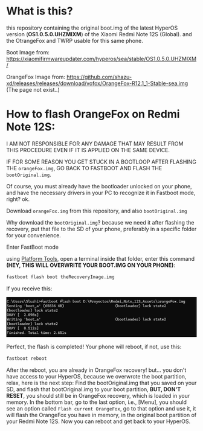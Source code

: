 
# What is this?

this repository containing the original boot.img of the latest HyperOS version (**OS1.0.5.0.UHZMIXM**) of the Xiaomi Redmi Note 12S (Global). and the OtrangeFox and TWRP usable for this same phone.

Boot Image from: https://xiaomifirmwareupdater.com/hyperos/sea/stable/OS1.0.5.0.UHZMIXM/

OrangeFox Image from: https://github.com/shazu-xd/releases/releases/download/vofox/OrangeFox-R12.1_1-Stable-sea.img (The page not exist..)

# How to flash OrangeFox on Redmi Note 12S:

I AM NOT RESPONSIBLE FOR ANY DAMAGE THAT MAY RESULT FROM THIS PROCEDURE EVEN IF IT IS APPLIED ON THE SAME DEVICE.

IF FOR SOME REASON YOU GET STUCK IN A BOOTLOOP AFTER FLASHING THE `orangeFox.img`, GO BACK TO FASTBOOT AND FLASH THE `bootOriginal.img`.

Of course, you must already have the bootloader unlocked on your phone, and have the necessary drivers in your PC to recognize it in Fastboot mode, right? ok.

Download `orangeFox.img` from this repository, and also `bootOriginal.img`

Why download the `bootOriginal.img`? because we need it after flashing the recovery, put that file to the SD of your phone, preferably in a specific folder for your convenience.

Enter FastBoot mode

using [Platform Tools](https://developer.android.com/tools/releases/platform-tools?hl=es-419), open a terminal inside that folder, enter this command **(HEY, THIS WILL OVERWRITE YOUR BOOT.IMG ON YOUR PHONE)**:

```cmd
fastboot flash boot theRecoveryImage.img
```
If you receive this:

![](https://github.com/Slushi-Github/Redmi_Note_12S_Assets/blob/main/readme/CorrectFlash.png)

Perfect, the flash is completed!
Your phone will reboot, if not, use this:

```cmd
fastboot reboot
```
After the reboot, you are already in OrangeFox recovery!
but... you don't have access to your HyperOS, because we overwrote the boot partition, relax, here is the next step:
Find the bootOriginal.img that you saved on your SD, and flash that bootOriginal.img to your boot partition, **BUT, DON'T RESET**, you should still be in OrangeFox recovery, which is loaded in your memory.
In the bottom bar, go to the last option, i.e., [Menu],
you should see an option called ``Flash current OrangeFox``, go to that option and use it, it will flash the OrangeFox you have in memory, in the original boot partition of your Redmi Note 12S.
Now you can reboot and get back to your HyperOS.

